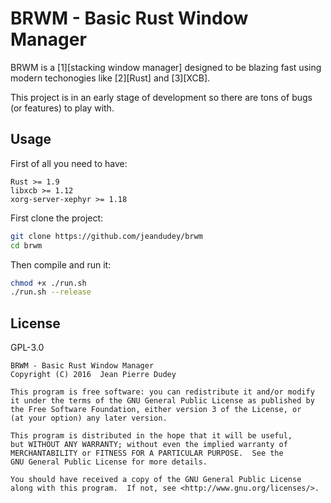 # BRWM - Basic Rust Window Manager
BRWM is a [1][stacking window manager] designed to be blazing fast using modern techonogies like [2][Rust] and [3][XCB].

This project is in an early stage of development so there are tons of bugs (or features) to play with. 

[1]: https://en.wikipedia.org/wiki/Stacking_window_manager
[2]: https://www.rust-lang.org/en-US/
[3]: https://xcb.freedesktop.org/

## Usage
First of all you need to have:
```
Rust >= 1.9
libxcb >= 1.12
xorg-server-xephyr >= 1.18
```

First clone the project:
```bash
git clone https://github.com/jeandudey/brwm
cd brwm
```

Then compile and run it:
```bash
chmod +x ./run.sh
./run.sh --release
```

## License
GPL-3.0
```
BRWM - Basic Rust Window Manager
Copyright (C) 2016  Jean Pierre Dudey

This program is free software: you can redistribute it and/or modify
it under the terms of the GNU General Public License as published by
the Free Software Foundation, either version 3 of the License, or
(at your option) any later version.

This program is distributed in the hope that it will be useful,
but WITHOUT ANY WARRANTY; without even the implied warranty of
MERCHANTABILITY or FITNESS FOR A PARTICULAR PURPOSE.  See the
GNU General Public License for more details.

You should have received a copy of the GNU General Public License
along with this program.  If not, see <http://www.gnu.org/licenses/>.
```
